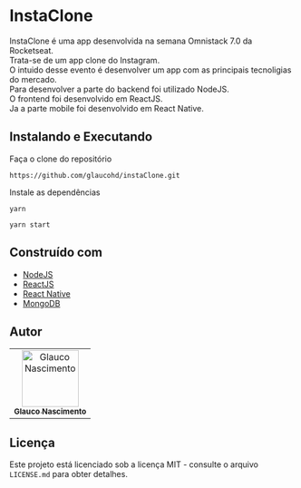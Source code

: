 # InstaClone


 InstaClone é uma app desenvolvida na semana Omnistack 7.0 da Rocketseat.<br/>
 Trata-se de um app clone do Instagram.<br/>
 O intuido desse evento é desenvolver um app com as principais tecnoligias do mercado.<br/>
 Para desenvolver a parte do backend foi utilizado NodeJS.<br/> 
 O frontend foi desenvolvido em ReactJS.<br/>
 Ja a parte mobile foi desenvolvido em React Native.<br/>


## Instalando e Executando

Faça o clone do repositório

```
https://github.com/glaucohd/instaClone.git
```

Instale as dependências

```
yarn
```


```
yarn start
```


## Construído com

- [NodeJS](https://nodejs.org/en/)
- [ReactJS](https://pt-br.reactjs.org/)
- [React Native](https://facebook.github.io/react-native/)
- [MongoDB](https://www.mongodb.com/)


## Autor

<table>
  <tr>
    <td align="center">
      <a href="http://github.com/glaucohd/">
        <img src="https://avatars0.githubusercontent.com/u/40500767?v=4" width="100px;" alt="Glauco Nascimento"/>
        <br />
        <sub>
          <b>Glauco Nascimento</b>
        </sub>
       </a>
       <br />
    </td>
  </tr>
</table>

## Licença

Este projeto está licenciado sob a licença MIT - consulte o arquivo `LICENSE.md` para obter detalhes.
